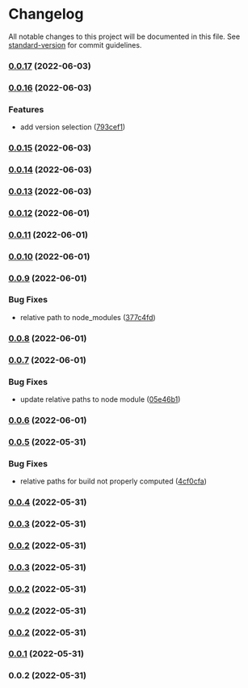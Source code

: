 # Changelog

All notable changes to this project will be documented in this file. See [standard-version](https://github.com/conventional-changelog/standard-version) for commit guidelines.

### [0.0.17](https://github.com/ThorstenSuckow/create-conjoon/compare/v0.0.16...v0.0.17) (2022-06-03)

### [0.0.16](https://github.com/ThorstenSuckow/create-conjoon/compare/v0.0.15...v0.0.16) (2022-06-03)


### Features

* add version selection ([793cef1](https://github.com/ThorstenSuckow/create-conjoon/commit/793cef1579449b97b306d92d9f1dc405dee6a57f))

### [0.0.15](https://github.com/ThorstenSuckow/create-conjoon/compare/v0.0.14...v0.0.15) (2022-06-03)

### [0.0.14](https://github.com/ThorstenSuckow/create-conjoon/compare/v0.0.13...v0.0.14) (2022-06-03)

### [0.0.13](https://github.com/ThorstenSuckow/create-conjoon/compare/v0.0.12...v0.0.13) (2022-06-03)

### [0.0.12](https://github.com/ThorstenSuckow/create-conjoon/compare/v0.0.11...v0.0.12) (2022-06-01)

### [0.0.11](https://github.com/ThorstenSuckow/create-conjoon/compare/v0.0.10...v0.0.11) (2022-06-01)

### [0.0.10](https://github.com/ThorstenSuckow/create-conjoon/compare/v0.0.9...v0.0.10) (2022-06-01)

### [0.0.9](https://github.com/ThorstenSuckow/create-conjoon/compare/v0.0.8...v0.0.9) (2022-06-01)


### Bug Fixes

* relative path to node_modules ([377c4fd](https://github.com/ThorstenSuckow/create-conjoon/commit/377c4fde009cf350659f1153b9e80017b2d8ca15))

### [0.0.8](https://github.com/ThorstenSuckow/create-conjoon/compare/v0.0.7...v0.0.8) (2022-06-01)

### [0.0.7](https://github.com/ThorstenSuckow/create-conjoon/compare/v0.0.6...v0.0.7) (2022-06-01)


### Bug Fixes

* update relative paths to node module ([05e46b1](https://github.com/ThorstenSuckow/create-conjoon/commit/05e46b1a8cc53ccbbcc8d0b6c937171b5aa02b21))

### [0.0.6](https://github.com/conjoon/create-conjoon/compare/v0.0.5...v0.0.6) (2022-06-01)

### [0.0.5](https://github.com/conjoon/create-conjoon/compare/v0.0.4...v0.0.5) (2022-05-31)


### Bug Fixes

* relative paths for build not properly computed ([4cf0cfa](https://github.com/conjoon/create-conjoon/commit/4cf0cfa5b2a2651c4a54dee4ab03f1526c10da39))

### [0.0.4](https://github.com/conjoon/create-conjoon/compare/v0.0.3...v0.0.4) (2022-05-31)

### [0.0.3](https://github.com/conjoon/create-conjoon/compare/v0.0.2...v0.0.3) (2022-05-31)

### [0.0.2](https://github.com/conjoon/create-conjoon/compare/v0.0.1...v0.0.2) (2022-05-31)

### [0.0.3](https://github.com/conjoon/create-conjoon/compare/v0.0.2...v0.0.3) (2022-05-31)

### [0.0.2](https://github.com/conjoon/create-conjoon/compare/v0.0.1...v0.0.2) (2022-05-31)

### [0.0.2](https://github.com/conjoon/create-conjoon/compare/v0.0.1...v0.0.2) (2022-05-31)

### [0.0.2](https://github.com/conjoon/create-conjoon/compare/v0.0.1...v0.0.2) (2022-05-31)

### [0.0.1](https://github.com/conjoon/create-conjoon/compare/v0.0.2...v0.0.1) (2022-05-31)

### 0.0.2 (2022-05-31)
